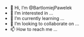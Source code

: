 - 👋 Hi, I’m @BartlomiejPawelek
- 👀 I’m interested in ...
- 🌱 I’m currently learning ...
- 💞️ I’m looking to collaborate on ...
- 📫 How to reach me ...

<!---
BartekPawelek/BartekPawelek is a ✨ special ✨ repository because its `README.md` (this file) appears on your GitHub profile.
You can click the Preview link to take a look at your changes.
--->



